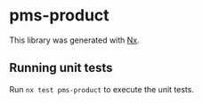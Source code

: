 # pms-product

This library was generated with [Nx](https://nx.dev).

## Running unit tests

Run `nx test pms-product` to execute the unit tests.
